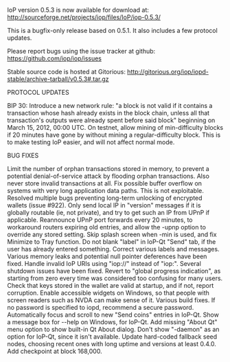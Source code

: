 IoP version 0.5.3 is now available for download at:
http://sourceforge.net/projects/iop/files/IoP/iop-0.5.3/

This is a bugfix-only release based on 0.5.1.
It also includes a few protocol updates.

Please report bugs using the issue tracker at github:
https://github.com/iop/iop/issues

Stable source code is hosted at Gitorious:
http://gitorious.org/iop/iopd-stable/archive-tarball/v0.5.3#.tar.gz

PROTOCOL UPDATES

BIP 30: Introduce a new network rule: "a block is not valid if it contains a transaction whose hash already exists in the block chain, unless all that transaction's outputs were already spent before said block" beginning on March 15, 2012, 00:00 UTC.
On testnet, allow mining of min-difficulty blocks if 20 minutes have gone by without mining a regular-difficulty block. This is to make testing IoP easier, and will not affect normal mode.

BUG FIXES

Limit the number of orphan transactions stored in memory, to prevent a potential denial-of-service attack by flooding orphan transactions. Also never store invalid transactions at all.
Fix possible buffer overflow on systems with very long application data paths. This is not exploitable.
Resolved multiple bugs preventing long-term unlocking of encrypted wallets
(issue #922).
Only send local IP in "version" messages if it is globally routable (ie, not private), and try to get such an IP from UPnP if applicable.
Reannounce UPnP port forwards every 20 minutes, to workaround routers expiring old entries, and allow the -upnp option to override any stored setting.
Skip splash screen when -min is used, and fix Minimize to Tray function.
Do not blank "label" in IoP-Qt "Send" tab, if the user has already entered something.
Correct various labels and messages.
Various memory leaks and potential null pointer deferences have been fixed.
Handle invalid IoP URIs using "iop://" instead of "iop:".
Several shutdown issues have been fixed.
Revert to "global progress indication", as starting from zero every time was considered too confusing for many users.
Check that keys stored in the wallet are valid at startup, and if not, report corruption.
Enable accessible widgets on Windows, so that people with screen readers such as NVDA can make sense of it.
Various build fixes.
If no password is specified to iopd, recommend a secure password.
Automatically focus and scroll to new "Send coins" entries in IoP-Qt.
Show a message box for --help on Windows, for IoP-Qt.
Add missing "About Qt" menu option to show built-in Qt About dialog.
Don't show "-daemon" as an option for IoP-Qt, since it isn't available.
Update hard-coded fallback seed nodes, choosing recent ones with long uptime and versions at least 0.4.0.
Add checkpoint at block 168,000.
